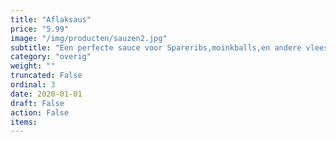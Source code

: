 ```yaml
---
title: "Aflaksaus"
price: "5.99"
image: "/img/producten/sauzen2.jpg"
subtitle: "Een perfecte sauce voor Spareribs,moinkballs,en andere vlees gerechten."
category: "overig"
weight: ""
truncated: False
ordinal: 3
date: 2020-01-01
draft: False
action: False
items: 
---
```

